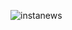 ![instanews](https://user-images.githubusercontent.com/37827068/40990313-488f9bf8-68a5-11e8-8e49-77fcfa870e2d.gif)